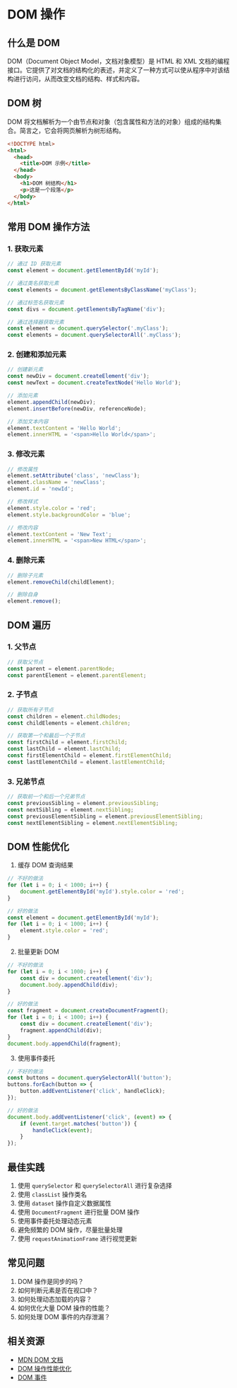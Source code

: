 # DOM 操作

## 什么是 DOM

DOM（Document Object Model，文档对象模型）是 HTML 和 XML 文档的编程接口。它提供了对文档的结构化的表述，并定义了一种方式可以使从程序中对该结构进行访问，从而改变文档的结构、样式和内容。

## DOM 树

DOM 将文档解析为一个由节点和对象（包含属性和方法的对象）组成的结构集合。简言之，它会将网页解析为树形结构。

```html
<!DOCTYPE html>
<html>
  <head>
    <title>DOM 示例</title>
  </head>
  <body>
    <h1>DOM 树结构</h1>
    <p>这是一个段落</p>
  </body>
</html>
```

## 常用 DOM 操作方法

### 1. 获取元素

```javascript
// 通过 ID 获取元素
const element = document.getElementById('myId');

// 通过类名获取元素
const elements = document.getElementsByClassName('myClass');

// 通过标签名获取元素
const divs = document.getElementsByTagName('div');

// 通过选择器获取元素
const element = document.querySelector('.myClass');
const elements = document.querySelectorAll('.myClass');
```

### 2. 创建和添加元素

```javascript
// 创建新元素
const newDiv = document.createElement('div');
const newText = document.createTextNode('Hello World');

// 添加元素
element.appendChild(newDiv);
element.insertBefore(newDiv, referenceNode);

// 添加文本内容
element.textContent = 'Hello World';
element.innerHTML = '<span>Hello World</span>';
```

### 3. 修改元素

```javascript
// 修改属性
element.setAttribute('class', 'newClass');
element.className = 'newClass';
element.id = 'newId';

// 修改样式
element.style.color = 'red';
element.style.backgroundColor = 'blue';

// 修改内容
element.textContent = 'New Text';
element.innerHTML = '<span>New HTML</span>';
```

### 4. 删除元素

```javascript
// 删除子元素
element.removeChild(childElement);

// 删除自身
element.remove();
```

## DOM 遍历

### 1. 父节点

```javascript
// 获取父节点
const parent = element.parentNode;
const parentElement = element.parentElement;
```

### 2. 子节点

```javascript
// 获取所有子节点
const children = element.childNodes;
const childElements = element.children;

// 获取第一个和最后一个子节点
const firstChild = element.firstChild;
const lastChild = element.lastChild;
const firstElementChild = element.firstElementChild;
const lastElementChild = element.lastElementChild;
```

### 3. 兄弟节点

```javascript
// 获取前一个和后一个兄弟节点
const previousSibling = element.previousSibling;
const nextSibling = element.nextSibling;
const previousElementSibling = element.previousElementSibling;
const nextElementSibling = element.nextElementSibling;
```

## DOM 性能优化

1. 缓存 DOM 查询结果
```javascript
// 不好的做法
for (let i = 0; i < 1000; i++) {
    document.getElementById('myId').style.color = 'red';
}

// 好的做法
const element = document.getElementById('myId');
for (let i = 0; i < 1000; i++) {
    element.style.color = 'red';
}
```

2. 批量更新 DOM
```javascript
// 不好的做法
for (let i = 0; i < 1000; i++) {
    const div = document.createElement('div');
    document.body.appendChild(div);
}

// 好的做法
const fragment = document.createDocumentFragment();
for (let i = 0; i < 1000; i++) {
    const div = document.createElement('div');
    fragment.appendChild(div);
}
document.body.appendChild(fragment);
```

3. 使用事件委托
```javascript
// 不好的做法
const buttons = document.querySelectorAll('button');
buttons.forEach(button => {
    button.addEventListener('click', handleClick);
});

// 好的做法
document.body.addEventListener('click', (event) => {
    if (event.target.matches('button')) {
        handleClick(event);
    }
});
```

## 最佳实践

1. 使用 `querySelector` 和 `querySelectorAll` 进行复杂选择
2. 使用 `classList` 操作类名
3. 使用 `dataset` 操作自定义数据属性
4. 使用 `DocumentFragment` 进行批量 DOM 操作
5. 使用事件委托处理动态元素
6. 避免频繁的 DOM 操作，尽量批量处理
7. 使用 `requestAnimationFrame` 进行视觉更新

## 常见问题

1. DOM 操作是同步的吗？
2. 如何判断元素是否在视口中？
3. 如何处理动态加载的内容？
4. 如何优化大量 DOM 操作的性能？
5. 如何处理 DOM 事件的内存泄漏？

## 相关资源

- [MDN DOM 文档](https://developer.mozilla.org/zh-CN/docs/Web/API/Document_Object_Model)
- [DOM 操作性能优化](https://developer.mozilla.org/zh-CN/docs/Web/API/Document_Object_Model/Performance)
- [DOM 事件](https://developer.mozilla.org/zh-CN/docs/Web/Events) 